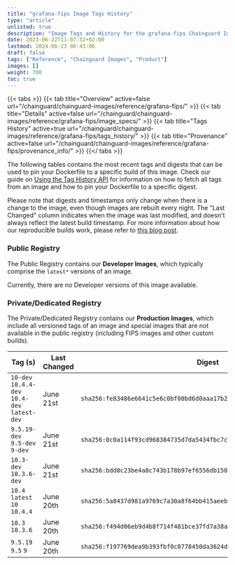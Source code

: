 ```yaml
---
title: "grafana-fips Image Tags History"
type: "article"
unlisted: true
description: "Image Tags and History for the grafana-fips Chainguard Image"
date: 2023-06-22T11:07:52+02:00
lastmod: 2024-06-23 00:43:06
draft: false
tags: ["Reference", "Chainguard Images", "Product"]
images: []
weight: 700
toc: true
---
```


{{< tabs >}}
{{< tab title="Overview" active=false url="/chainguard/chainguard-images/reference/grafana-fips/" >}}
{{< tab title="Details" active=false url="/chainguard/chainguard-images/reference/grafana-fips/image_specs/" >}}
{{< tab title="Tags History" active=true url="/chainguard/chainguard-images/reference/grafana-fips/tags_history/" >}}
{{< tab title="Provenance" active=false url="/chainguard/chainguard-images/reference/grafana-fips/provenance_info/" >}}
{{</ tabs >}}

The following tables contains the most recent tags and digests that can be used to pin your Dockerfile to a specific build of this image. Check our guide on [Using the Tag History API](/chainguard/chainguard-images/using-the-tag-history-api/) for information on how to fetch all tags from an image and how to pin your Dockerfile to a specific digest.

Please note that digests and timestamps only change when there is a change to the image, even though images are rebuilt every night. The "Last Changed" column indicates when the image was last modified, and doesn't always reflect the latest build timestamp. For more information about how our reproducible builds work, please refer to [this blog post](https://www.chainguard.dev/unchained/reproducing-chainguards-reproducible-image-builds).

### Public Registry
The Public Registry contains our **Developer Images**, which typically comprise the `latest*` versions of an image.

Currently, there are no Developer versions of this image available.

### Private/Dedicated Registry
The Private/Dedicated Registry contains our **Production Images**, which include all versioned tags of an image and special images that are not available in the public registry (including FIPS images and other custom builds).

| Tag (s)                                        | Last Changed | Digest                                                                    |
|------------------------------------------------|--------------|---------------------------------------------------------------------------|
|  `10-dev` `10.4.4-dev` `10.4-dev` `latest-dev` | June 21st    | `sha256:fe83486e6641c5e6c0bf00bd6d0aaa17b2c7c50425ae1ea3e8c37c3163307cb1` |
|  `9.5.19-dev` `9.5-dev` `9-dev`                | June 21st    | `sha256:0c0a114f93cd968384735d7da5434fbc7c5b86b10a2441e3dc6e5d764df54d99` |
|  `10.3-dev` `10.3.6-dev`                       | June 21st    | `sha256:bdd0c23be4a8c743b178b97ef6556db15070b382de27cd8a4bcb2062e554b6cc` |
|  `10.4` `latest` `10` `10.4.4`                 | June 20th    | `sha256:5a8437d981a9769c7a30a8f64bb415aeeb1157da38d5cce20339ae7f58782f21` |
|  `10.3` `10.3.6`                               | June 20th    | `sha256:f494d06eb9d4b8f714f481bce37fd7a38ae633b5a87094c96677e3690833298d` |
|  `9.5.19` `9.5` `9`                            | June 20th    | `sha256:f197769dea9b393fbf0c8778450da3624d66c701ebd0baa258b969e8c86477c6` |

